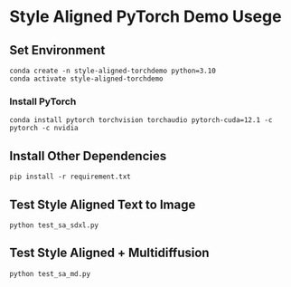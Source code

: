 # Style Aligned PyTorch Demo Usege

## Set Environment

```text
conda create -n style-aligned-torchdemo python=3.10
conda activate style-aligned-torchdemo
```

### Install PyTorch

```text
conda install pytorch torchvision torchaudio pytorch-cuda=12.1 -c pytorch -c nvidia
```

## Install Other Dependencies

```text
pip install -r requirement.txt
```

## Test Style Aligned Text to Image

```text
python test_sa_sdxl.py
```

## Test Style Aligned + Multidiffusion

```text
python test_sa_md.py
```
